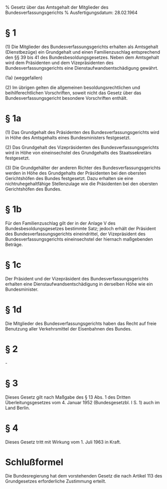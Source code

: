 % Gesetz über das Amtsgehalt der Mitglieder des Bundesverfassungsgerichts
% Ausfertigungsdatum: 28.02.1964
 
# § 1

(1) Die Mitglieder des Bundesverfassungsgerichts erhalten als Amtsgehalt (Dienstbezüge) ein Grundgehalt und einen Familienzuschlag entsprechend den §§ 39 bis 41 des Bundesbesoldungsgesetzes. Neben dem Amtsgehalt wird dem Präsidenten und dem Vizepräsidenten des Bundesverfassungsgerichts eine Dienstaufwandsentschädigung gewährt.

(1a) (weggefallen)

(2) Im übrigen gelten die allgemeinen besoldungsrechtlichen und beihilferechtlichen Vorschriften, soweit nicht das Gesetz über das Bundesverfassungsgericht besondere Vorschriften enthält.

# § 1a

(1) Das Grundgehalt des Präsidenten des Bundesverfassungsgerichts wird in Höhe des Amtsgehalts eines Bundesministers festgesetzt.

(2) Das Grundgehalt des Vizepräsidenten des Bundesverfassungsgerichts wird in Höhe von eineinsechstel des Grundgehalts des Staatssekretärs festgesetzt.

(3) Die Grundgehälter der anderen Richter des Bundesverfassungsgerichts werden in Höhe des Grundgehalts der Präsidenten bei den obersten Gerichtshöfen des Bundes festgesetzt. Dazu erhalten sie eine nichtruhegehaltfähige Stellenzulage wie die Präsidenten bei den obersten Gerichtshöfen des Bundes.

# § 1b

Für den Familienzuschlag gilt der in der Anlage V des Bundesbesoldungsgesetzes bestimmte Satz; jedoch erhält der Präsident des Bundesverfassungsgerichts eineindrittel, der Vizepräsident des Bundesverfassungsgerichts eineinsechstel der hiernach maßgebenden Beträge.

# § 1c

Der Präsident und der Vizepräsident des Bundesverfassungsgerichts erhalten eine Dienstaufwandsentschädigung in derselben Höhe wie ein Bundesminister.

# § 1d

Die Mitglieder des Bundesverfassungsgerichts haben das Recht auf freie Benutzung aller Verkehrsmittel der Eisenbahnen des Bundes.

# § 2

\-

# § 3

Dieses Gesetz gilt nach Maßgabe des § 13 Abs. 1 des Dritten Überleitungsgesetzes vom 4. Januar 1952 (Bundesgesetzbl. I S. 1) auch im Land Berlin.

# § 4

Dieses Gesetz tritt mit Wirkung vom 1. Juli 1963 in Kraft.

# Schlußformel

Die Bundesregierung hat dem vorstehenden Gesetz die nach Artikel 113 des Grundgesetzes erforderliche Zustimmung erteilt.
